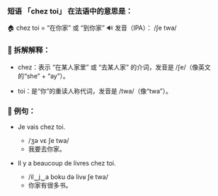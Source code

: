 ### 短语 「chez toi」 在法语中的意思是：

🏠 chez toi = “在你家” 或 “到你家”
🔊 发音（IPA）：
/ʃe twa/

### 🧩 拆解解释：
 - chez：表示 “在某人家里” 或 “去某人家” 的介词，发音是 /ʃe/（像英文的“she” + “ay”）。

 - toi：是“你”的重读人称代词，发音是 /twa/（像“twa”）。

### 📘 例句：
 - Je vais chez toi.
   - /ʒə vɛ ʃe twa/
   - 我要去你家。

 - Il y a beaucoup de livres chez toi.
   - /il‿j‿a boku də livʁ ʃe twa/
   - 你家有很多书。